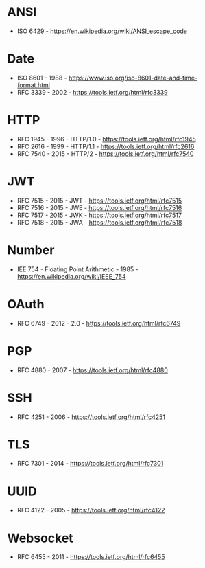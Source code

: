 # ANSI

- ISO 6429 - https://en.wikipedia.org/wiki/ANSI_escape_code

# Date

- ISO 8601 - 1988 - https://www.iso.org/iso-8601-date-and-time-format.html
- RFC 3339 - 2002 - https://tools.ietf.org/html/rfc3339

# HTTP

- RFC 1945 - 1996 - HTTP/1.0 - https://tools.ietf.org/html/rfc1945
- RFC 2616 - 1999 - HTTP/1.1 - https://tools.ietf.org/html/rfc2616
- RFC 7540 - 2015 - HTTP/2 - https://tools.ietf.org/html/rfc7540

# JWT

- RFC 7515 - 2015 - JWT - https://tools.ietf.org/html/rfc7515
- RFC 7516 - 2015 - JWE - https://tools.ietf.org/html/rfc7516
- RFC 7517 - 2015 - JWK - https://tools.ietf.org/html/rfc7517
- RFC 7518 - 2015 - JWA - https://tools.ietf.org/html/rfc7518

# Number

- IEE 754 - Floating Point Arithmetic - 1985 - https://en.wikipedia.org/wiki/IEEE_754

# OAuth

- RFC 6749 - 2012 - 2.0 - https://tools.ietf.org/html/rfc6749

# PGP

- RFC 4880 - 2007 - https://tools.ietf.org/html/rfc4880

# SSH

- RFC 4251 - 2006 - https://tools.ietf.org/html/rfc4251

# TLS

- RFC 7301 - 2014 - https://tools.ietf.org/html/rfc7301

# UUID

- RFC 4122 - 2005 - https://tools.ietf.org/html/rfc4122

# Websocket

- RFC 6455 - 2011 - https://tools.ietf.org/html/rfc6455
